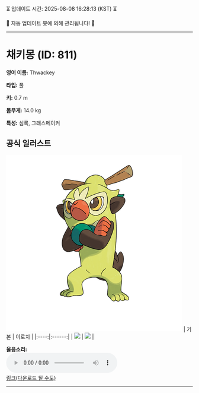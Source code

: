 
⏳ 업데이트 시간: 2025-08-08 16:28:13 (KST) ⏳

🤖 자동 업데이트 봇에 의해 관리됩니다! 🤖

---

# 채키몽 (ID: 811)
**영어 이름:** Thwackey

**타입:** 풀

**키:** 0.7 m

**몸무게:** 14.0 kg

**특성:** 심록, 그래스메이커

## 공식 일러스트
![](https://raw.githubusercontent.com/PokeAPI/sprites/master/sprites/pokemon/other/official-artwork/811.png)
| 기본 | 이로치 |
|:----:|:------:|
| <img src="http://play.pokemonshowdown.com/sprites/ani/thwackey.gif" width="200"> | <img src="http://play.pokemonshowdown.com/sprites/ani-shiny/thwackey.gif" width="200"> |

**울음소리:**<br><audio controls src="https://raw.githubusercontent.com/PokeAPI/cries/main/cries/pokemon/latest/811.ogg"></audio><br> [링크(다운로드 될 수도)](https://raw.githubusercontent.com/PokeAPI/cries/main/cries/pokemon/latest/811.ogg)


---
